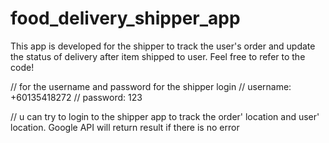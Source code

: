 # food_delivery_shipper_app
This app is developed for the shipper to track the user's order and update the status of delivery after item shipped to user. Feel free to refer to the code!

// for the username and password for the shipper login 
// username: +60135418272
// password: 123

// u can try to login to the shipper app to track the order' location and user' location. Google API will return result if there is no error
